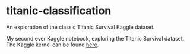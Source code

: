 # titanic-classification
An exploration of the classic Titanic Survival Kaggle dataset. 

My second ever Kaggle notebook, exploring the Titanic Survival dataset. The Kaggle kernel can be found [here](https://www.kaggle.com/dtamming/titanic-classification).
